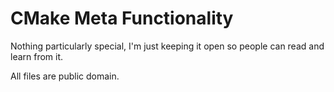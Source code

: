 # CMake Meta Functionality

Nothing particularly special, I'm just keeping it open so people can read and learn from it.

All files are public domain.